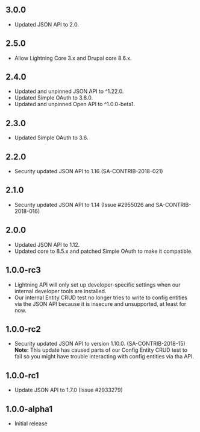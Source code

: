 ## 3.0.0
* Updated JSON API to 2.0.

## 2.5.0
* Allow Lightning Core 3.x and Drupal core 8.6.x.

## 2.4.0
* Updated and unpinned JSON API to ^1.22.0.
* Updated Simple OAuth to 3.8.0.
* Updated and unpinned Open API to ^1.0.0-beta1.

## 2.3.0
* Updated Simple OAuth to 3.6.

## 2.2.0
* Security updated JSON API to 1.16 (SA-CONTRIB-2018-021)

## 2.1.0
* Security updated JSON API to 1.14 (Issue #2955026 and SA-CONTRIB-2018-016)

## 2.0.0
* Updated JSON API to 1.12.
* Updated core to 8.5.x and patched Simple OAuth to make it compatible.

## 1.0.0-rc3
* Lightning API will only set up developer-specific settings when our internal
  developer tools are installed.
* Our internal Entity CRUD test no longer tries to write to config entities via
  the JSON API because it is insecure and unsupported, at least for now.

## 1.0.0-rc2
* Security updated JSON API to version 1.10.0. (SA-CONTRIB-2018-15)  
  **Note:** This update has caused parts of our Config Entity CRUD test to fail
  so you might have trouble interacting with config entities via tha API.  

## 1.0.0-rc1
* Update JSON API to 1.7.0 (Issue #2933279)

## 1.0.0-alpha1
* Initial release
